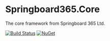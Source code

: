 # Springboard365.Core
The core framework from Springboard 365 Ltd.

[![Build Status](https://travis-ci.org/SpringBoard365/Springboard365.Core.svg?branch=master)](https://travis-ci.org/Springboard365/Springboard365.Core)
[![NuGet](https://img.shields.io/nuget/v/Springboard365.Core.svg)](https://www.nuget.org/packages/Springboard365.Core)